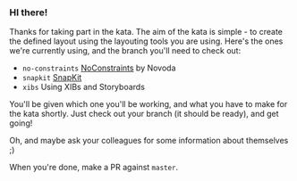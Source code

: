 ### HI there!

Thanks for taking part in the kata. The aim of the kata is simple - to create the defined layout using the layouting tools you are using. Here's the ones we're currently using, and the branch you'll need to check out:

- `no-constraints` [NoConstraints](https://github.com/amlcurran/Social/blob/master/ios/whatson/whatson/UIView%2BConstraints.swift) by Novoda
- `snapkit` [SnapKit](https://github.com/SnapKit/SnapKit)
- `xibs` Using XIBs and Storyboards

You'll be given which one you'll be working, and what you have to make for the kata shortly. Just check out your branch (it should be ready), and get going!

Oh, and maybe ask your colleagues for some information about themselves ;)

When you're done, make a PR against `master`.
